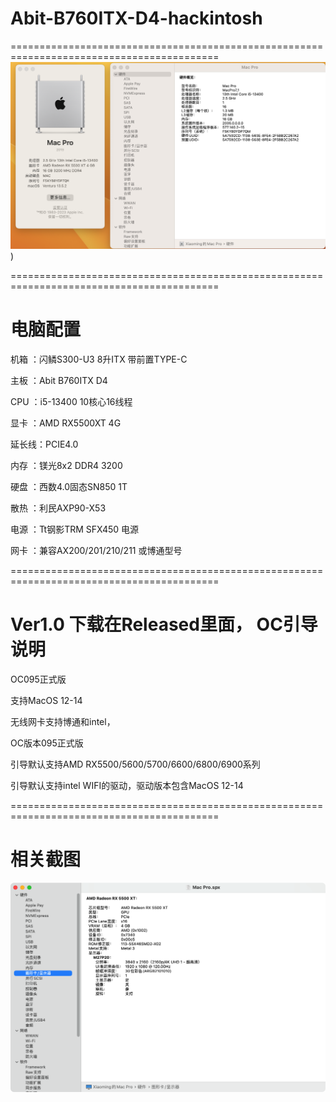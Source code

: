 # Abit-B760ITX-D4-hackintosh
==========================================================================================
![](https://github.com/Xmingbai/Abit-B760ITX-D4-hackintosh/blob/main/%E5%85%B3%E4%BA%8E%E6%9C%AC%E6%9C%BA.png))

==========================================================================================
# 电脑配置

机箱	：闪鳞S300-U3 8升ITX 带前置TYPE-C

主板	：Abit B760ITX D4

CPU	：i5-13400 10核心16线程

显卡	：AMD RX5500XT 4G

延长线：PCIE4.0

内存	：镁光8x2 DDR4 3200 

硬盘	：西数4.0固态SN850 1T

散热 ：利民AXP90-X53

电源	：Tt钢影TRM SFX450 电源

网卡	：兼容AX200/201/210/211 或博通型号

==========================================================================================
# Ver1.0 下载在Released里面， OC引导说明 

OC095正式版

支持MacOS 12-14

无线网卡支持博通和intel，

OC版本095正式版

引导默认支持AMD RX5500/5600/5700/6600/6800/6900系列

引导默认支持intel WIFI的驱动，驱动版本包含MacOS 12-14

==========================================================================================

# 相关截图

![](https://github.com/Xmingbai/Abit-B760ITX-D4-hackintosh/blob/main/%E6%98%BE%E5%8D%A1.png)
